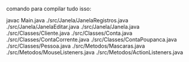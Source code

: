 comando para compilar tudo isso:

javac Main.java ./src/Janela/JanelaRegistros.java ./src/Janela/JanelaEditar.java ./src/Janela/Janela.java ./src/Classes/Cliente.java ./src/Classes/Conta.java ./src/Classes/ContaCorrente.java ./src/Classes/ContaPoupanca.java ./src/Classes/Pessoa.java ./src/Metodos/Mascaras.java ./src/Metodos/MouseListeners.java ./src/Metodos/ActionListeners.java

